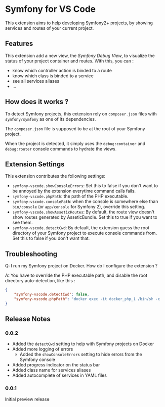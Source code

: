 # Symfony for VS Code

This extension aims to help developing Symfony2+ projects, by showing services and routes of your current project.

## Features

This extension add a new view, the *Symfony Debug View*, to visualize the status of your project container and routes. With this, you can :
* know which controller action is binded to a route
* know which class is binded to a service
* see all services aliases
* ...

## How does it works ?

To detect Symfony projects, this extension rely on `composer.json` files with `symfony/symfony` as one of its dependencies.

The `composer.json` file is supposed to be at the root of your Symfony project.

When the project is detected, it simply uses the `debug:container` and `debug:router` console commands to hydrate the views.

## Extension Settings

This extension contributes the following settings:

* `symfony-vscode.showConsoleErrors`: Set this to false if you don't want to be annoyed by the extension everytime command calls fails.
* `symfony-vscode.phpPath`: the path of the PHP executable.
* `symfony-vscode.consolePath`: when the console is somewhere else than `bin/console` (or `app/console` for Symfony 2), override this setting.
* `symfony-vscode.showAsseticRoutes`: By default, the route view doesn't show routes generated by AsseticBundle. Set this to true if you want to see them.
* `symfony-vscode.detectCwd`: By default, the extension guess the root directory of your Symfony project to execute console commands from. Set this to false if you don't want that.

## Troubleshooting

Q: I run my Symfony project on Docker. How do I configure the extension ?

A: You have to override the PHP executable path, and disable the root directory auto-detection, like this :
```json
{
    "symfony-vscode.detectCwd": false,
    "symfony-vscode.phpPath": "docker exec -it docker_php_1 /bin/sh -c \"cd /app/www && /usr/bin/php\""
}
```

## Release Notes

### 0.0.2

* Added the `detectCwd` setting to help with Symfony projects on Docker
* Added more logging of errors
    * Added the `showConsoleErrors` setting to hide errors from the Symfony console
* Added progress indicator on the status bar
* Added class name for services aliases
* Added autocomplete of services in YAML files

### 0.0.1

Initial preview release